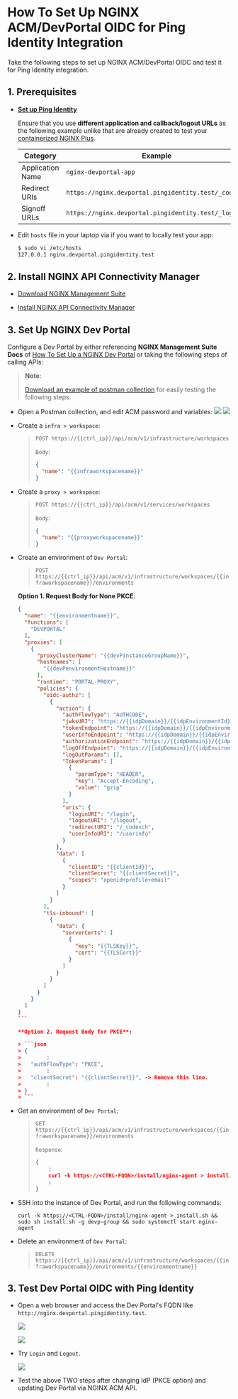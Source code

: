 # How To Set Up NGINX ACM/DevPortal OIDC for Ping Identity Integration

Take the following steps to set up NGINX ACM/DevPortal OIDC and test it for Ping Identity integration.

## 1. Prerequisites

- [**Set up Ping Identity**](./01-IdP-Setup.md)

  Ensure that you use **different application and callback/logout URLs** as the following example unlike that are already created to test your [containerized NGINX Plus](./02-NGINX-Plus-Setup.md).

  | Category         | Example                                              |
  | ---------------- | ---------------------------------------------------- |
  | Application Name | `nginx-devportal-app`                                |
  | Redirect URIs    | `https://nginx.devportal.pingidentity.test/_codexch` |
  | Signoff URLs     | `https://nginx.devportal.pingidentity.test/_logout`  |

- Edit `hosts` file in your laptop via if you want to locally test your app:

  ```bash
  $ sudo vi /etc/hosts
  127.0.0.1 nginx.devportal.pingidentity.test
  ```

## 2. Install NGINX API Connectivity Manager

- [Download NGINX Management Suite](https://docs.nginx.com/nginx-management-suite/)

- [Install NGINX API Connectivity Manager](https://docs.nginx.com/nginx-management-suite/admin-guides/installation/install-guide/)

## 3. Set Up NGINX Dev Portal

Configure a Dev Portal by either referencing **NGINX Management Suite Docs** of [How To Set Up a NGINX Dev Portal](https://docs.nginx.com/nginx-management-suite/acm/getting-started/add-devportal/) or taking the following steps of calling APIs:

> **Note**:
>
> [Download an example of postman collection](./ACM-DevPortal-OIDC-for-OneLogin.postman_collection.json) for easily testing the following steps.

- Open a Postman collection, and edit ACM password and variables:
  ![](./img/postman-auth.png)
  ![](./img/postman-variables.png)

- Create a `infra > workspace`:

  > `POST https://{{ctrl_ip}}/api/acm/v1/infrastructure/workspaces`
  >
  > `Body`:
  >
  > ```json
  > {
  >   "name": "{{infraworkspacename}}"
  > }
  > ```

- Create a `proxy > workspace`:

  > `POST https://{{ctrl_ip}}/api/acm/v1/services/workspaces`
  >
  > `Body`:
  >
  > ```json
  > {
  >   "name": "{{proxyworkspacename}}"
  > }
  > ```

- Create an environment of `Dev Portal`:

  > `POST https://{{ctrl_ip}}/api/acm/v1/infrastructure/workspaces/{{infraworkspacename}}/environments`

  **Option 1. Request Body for None PKCE**:

  ````json
  {
    "name": "{{environmentname}}",
    "functions": [
      "DEVPORTAL"
    ],
    "proxies": [
      {
        "proxyClusterName": "{{devPinstanceGroupName}}",
        "hostnames": [
          "{{devPenvironmentHostname}}"
        ],
        "runtime": "PORTAL-PROXY",
        "policies": {
          "oidc-authz": [
            {
              "action": {
                "authFlowType": "AUTHCODE",
                "jwksURI": "https://{{idpDomain}}/{{idpEnvironmentId}}/as/jwks",
                "tokenEndpoint": "https://{{idpDomain}}/{{idpEnvironmentId}}/as/token",
                "userInfoEndpoint": "https://{{idpDomain}}/{{idpEnvironmentId}}/as/userinfo",
                "authorizationEndpoint": "https://{{idpDomain}}/{{idpEnvironmentId}}/as/authorize",
                "logOffEndpoint": "https://{{idpDomain}}/{{idpEnvironmentId}}/as/signoff",
                "logOutParams": [],
                "TokenParams": [
                  {
                    "paramType": "HEADER",
                    "key": "Accept-Encoding",
                    "value": "gzip"
                  }
                ],
                "uris": {
                  "loginURI": "/login",
                  "logoutURI": "/logout",
                  "redirectURI": "/_codexch",
                  "userInfoURI": "/userinfo"
                }
              },
              "data": [
                {
                  "clientID": "{{clientId}}",
                  "clientSecret": "{{clientSecret}}",
                  "scopes": "openid+profile+email"
                }
              ]
            }
          ],
          "tls-inbound": [
            {
              "data": {
                "serverCerts": [
                  {
                    "key": "{{TLSKey}}",
                    "cert": "{{TLSCert}}"
                  }
                ]
              }
            }
          ]
        }
      }
    ]
  }
  ```

  **Option 2. Request Body for PKCE**:

  > ```json
  > {
  >        :
  >   "authFlowType": "PKCE",
  >        :
  >   "clientSecret": "{{clientSecret}}", -> Remove this line.
  >        :
  > }
  > ```
  ````

- Get an environment of `Dev Portal`:

  > `GET https://{{ctrl_ip}}/api/acm/v1/infrastructure/workspaces/{{infraworkspacename}}/environments`
  >
  > `Response`:
  >
  > ```json
  > {
  >     :
  >     curl -k https://<CTRL-FQDN>/install/nginx-agent > install.sh && sudo sh install.sh -g devp-group && sudo systemctl start nginx-agent
  >     :
  > }
  > ```

- SSH into the instance of Dev Portal, and run the following commands:

  ```ssh
  curl -k https://<CTRL-FQDN>/install/nginx-agent > install.sh && sudo sh install.sh -g devp-group && sudo systemctl start nginx-agent
  ```

- Delete an environment of `Dev Portal`:

  > `DELETE https://{{ctrl_ip}}/api/acm/v1/infrastructure/workspaces/{{infraworkspacename}}/environments/{{environmentname}}`

## 3. Test Dev Portal OIDC with Ping Identity

- Open a web browser and access the Dev Portal's FQDN like `http://nginx.devportal.pingidentity.test`.

  ![](./img/pingidentity-devportal-before-login.png)

  ![](./img/pingidentity-devportal-after-login.png)

- Try `Login` and `Logout`.

  ![](./img/pingidentity-devportal-logout.png)

- Test the above TWO steps after changing IdP (PKCE option) and updating Dev Portal via NGINX ACM API.
